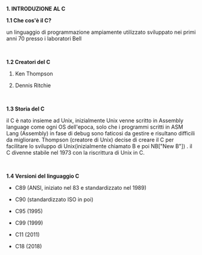 **1. INTRODUZIONE AL C**

**1.1 Che cos'è il C?**

un linguaggio di programmazione ampiamente utilizzato sviluppato nei primi  anni 70 presso i laboratori Bell

<br>

**1.2 Creatori del C**

1. Ken Thompson

2. Dennis Ritchie
   
   <br>

**1.3 Storia del C**

il C è nato insieme ad Unix, inizialmente Unix venne scritto in Assembly language come ogni OS dell'epoca, solo che i programmi scritti in ASM Lang (Assembly) in fase di debug sono faticosi da gestire e risultano difficili da migliorare. Thompson  (creatore di Unix) decise di creare il C per facilitare lo sviluppo di Unix(inizialmente chiamato B e poi NB["New B"]) . il C divenne stabile nel 1973 con la riscrittura di Unix in C.

<br>

**1.4 Versioni del  linguaggio C**

- C89 (ANSI, iniziato nel 83 e standardizzato nel 1989)

- C90 (standardizzato ISO in poi)

- C95 (1995)

- C99 (1999)

- C11 (2011)

- C18 (2018)
